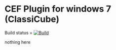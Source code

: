 # CEF Plugin for windows 7 (ClassiCube)
Build status =
[![Build](https://github.com/Gjhkyio/classicube-cef-plugin-win7/actions/workflows/build.yml/badge.svg)](https://github.com/Gjhkyio/classicube-cef-plugin-win7/actions/workflows/build.yml)

nothing here
